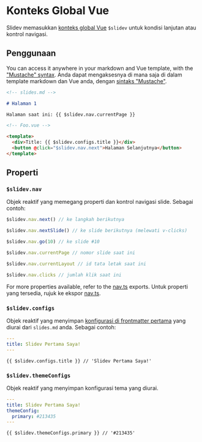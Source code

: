 # Konteks Global Vue

Slidev memasukkan [konteks global Vue](https://v3.vuejs.org/api/application-config.html#globalproperties) `$slidev` untuk kondisi lanjutan atau kontrol navigasi.

## Penggunaan

You can access it anywhere in your markdown and Vue template, with the ["Mustache" syntax](https://v3.vuejs.org/guide/template-syntax.html#interpolations).
Anda dapat mengaksesnya di mana saja di dalam template markdown dan Vue anda, dengan [sintaks "Mustache"](https://v3.vuejs.org/guide/template-syntax.html#interpolations).

```md
<!-- slides.md -->

# Halaman 1

Halaman saat ini: {{ $slidev.nav.currentPage }}
```

```html
<!-- Foo.vue -->

<template>
  <div>Title: {{ $slidev.configs.title }}</div>
  <button @click="$slidev.nav.next">Halaman Selanjutnya</button>
</template>
```

## Properti

### `$slidev.nav`

Objek reaktif yang memegang properti dan kontrol navigasi slide. Sebagai contoh:

```js
$slidev.nav.next() // ke langkah berikutnya

$slidev.nav.nextSlide() // ke slide berikutnya (melewati v-clicks)

$slidev.nav.go(10) // ke slide #10
```

```js
$slidev.nav.currentPage // nomor slide saat ini

$slidev.nav.currentLayout // id tata letak saat ini

$slidev.nav.clicks // jumlah klik saat ini
```

For more properties available, refer to the [nav.ts](https://github.com/slidevjs/slidev/blob/main/packages/client/logic/nav.ts) exports.
Untuk properti yang tersedia, rujuk ke ekspor [nav.ts](https://github.com/slidevjs/slidev/blob/main/packages/client/logic/nav.ts).

### `$slidev.configs`

Objek reaktif yang menyimpan [konfigurasi di frontmatter pertama](/custom/#konfigurasi-frontmatter) yang diurai dari `slides.md` anda. Sebagai contoh:

```yaml
---
title: Slidev Pertama Saya!
---
```

```
{{ $slidev.configs.title }} // 'Slidev Pertama Saya!'
```

### `$slidev.themeConfigs`

Objek reaktif yang menyimpan konfigurasi tema yang diurai.

```yaml
---
title: Slidev Pertama Saya!
themeConfig:
  primary: #213435
---
```

```
{{ $slidev.themeConfigs.primary }} // '#213435'
```
